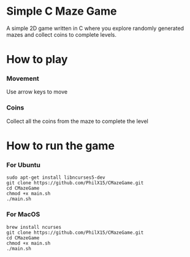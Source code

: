 # Simple C Maze Game
A simple 2D game written in C where you explore randomly generated mazes and collect coins to complete levels.

# How to play
### Movement
Use arrow keys to move
### Coins
Collect all the coins from the maze to complete the level

# How to run the game
### For Ubuntu
```
sudo apt-get install libncurses5-dev
git clone https://github.com/PhilX15/CMazeGame.git
cd CMazeGame
chmod +x main.sh
./main.sh
```
### For MacOS
```
brew install ncurses
git clone https://github.com/PhilX15/CMazeGame.git
cd CMazeGame
chmod +x main.sh
./main.sh
```
